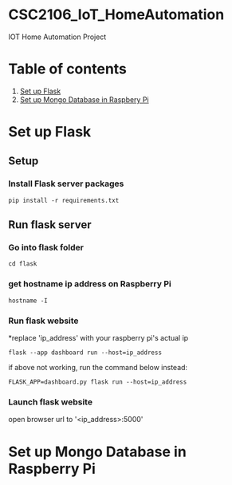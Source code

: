 # CSC2106_IoT_HomeAutomation
IOT Home Automation Project

# Table of contents
1) [Set up Flask](#set-up-flask)
2) [Set up Mongo Database in Raspbery Pi](#set-up-mongo-database-in-raspberry-pi)

# Set up Flask
## Setup
### Install Flask server packages
```
pip install -r requirements.txt
```

## Run flask server
### Go into flask folder
```
cd flask
```
### get hostname ip address on Raspberry Pi
```
hostname -I
```
### Run flask website
*replace 'ip_address' with your raspberry pi's actual ip
```
flask --app dashboard run --host=ip_address
```
if above not working, run the command below instead:
```
FLASK_APP=dashboard.py flask run --host=ip_address
```
### Launch flask website
open browser url to '<ip_address>:5000'

# Set up Mongo Database in Raspberry Pi
